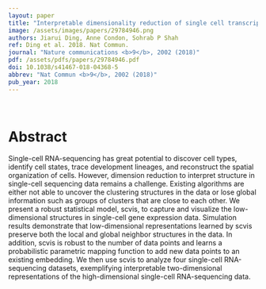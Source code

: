 ```yaml
---
layout: paper
title: "Interpretable dimensionality reduction of single cell transcriptome data with deep generative models."
image: /assets/images/papers/29784946.png
authors: Jiarui Ding, Anne Condon, Sohrab P Shah
ref: Ding et al. 2018. Nat Commun.
journal: "Nature communications <b>9</b>, 2002 (2018)"
pdf: /assets/pdfs/papers/29784946.pdf
doi: 10.1038/s41467-018-04368-5
abbrev: "Nat Commun <b>9</b>, 2002 (2018)"
pub_year: 2018
---
```


<br />
<div data-badge-popover="right" data-badge-type="donut" data-pmid="29784946" data-hide-no-mentions="true" class="altmetric-embed"></div>

# Abstract

Single-cell RNA-sequencing has great potential to discover cell types, identify cell states, trace development lineages, and reconstruct the spatial organization of cells. However, dimension reduction to interpret structure in single-cell sequencing data remains a challenge. Existing algorithms are either not able to uncover the clustering structures in the data or lose global information such as groups of clusters that are close to each other. We present a robust statistical model, scvis, to capture and visualize the low-dimensional structures in single-cell gene expression data. Simulation results demonstrate that low-dimensional representations learned by scvis preserve both the local and global neighbor structures in the data. In addition, scvis is robust to the number of data points and learns a probabilistic parametric mapping function to add new data points to an existing embedding. We then use scvis to analyze four single-cell RNA-sequencing datasets, exemplifying interpretable two-dimensional representations of the high-dimensional single-cell RNA-sequencing data.

